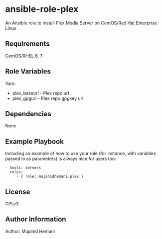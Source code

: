 ansible-role-plex
=========

An Ansible role to install Plex Media Server on CentOS/Red Hat Enterprise Linux

Requirements
------------

CentOS/RHEL 6, 7

Role Variables
--------------

Vars:

- plex_baseurl - Plex repo url
- plex_gpgurl - Plex repo gpgkey url

Dependencies
------------

None

Example Playbook
----------------

Including an example of how to use your role (for instance, with variables passed in as parameters) is always nice for users too:

    - hosts: servers
      roles:
         - { role: mujahidhemani.plex }

License
-------

GPLv3

Author Information
------------------

Author: Mujahid Hemani
